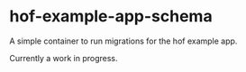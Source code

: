 # hof-example-app-schema
A simple container to run migrations for the hof example app.

Currently a work in progress.
